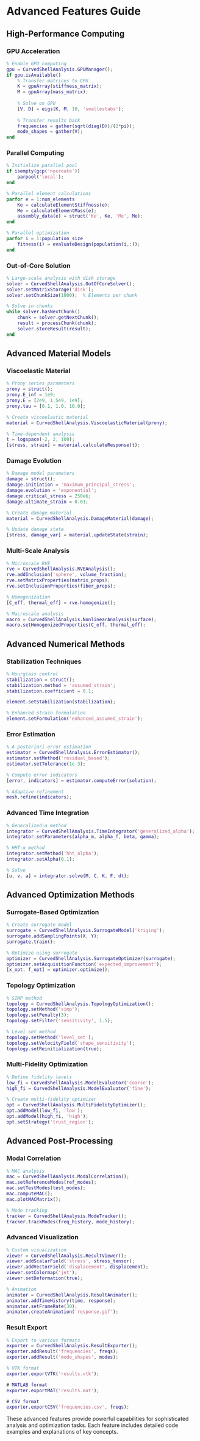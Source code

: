 # Advanced Features Guide

## High-Performance Computing

### GPU Acceleration

```matlab
% Enable GPU computing
gpu = CurvedShellAnalysis.GPUManager();
if gpu.isAvailable()
    % Transfer matrices to GPU
    K = gpuArray(stiffness_matrix);
    M = gpuArray(mass_matrix);
    
    % Solve on GPU
    [V, D] = eigs(K, M, 10, 'smallestabs');
    
    % Transfer results back
    frequencies = gather(sqrt(diag(D))/(2*pi));
    mode_shapes = gather(V);
end
```

### Parallel Computing

```matlab
% Initialize parallel pool
if isempty(gcp('nocreate'))
    parpool('local');
end

% Parallel element calculations
parfor e = 1:num_elements
    Ke = calculateElementStiffness(e);
    Me = calculateElementMass(e);
    assembly_data(e) = struct('Ke', Ke, 'Me', Me);
end

% Parallel optimization
parfor i = 1:population_size
    fitness(i) = evaluateDesign(population(i,:));
end
```

### Out-of-Core Solution

```matlab
% Large-scale analysis with disk storage
solver = CurvedShellAnalysis.OutOfCoreSolver();
solver.setMatrixStorage('disk');
solver.setChunkSize(1000);  % Elements per chunk

% Solve in chunks
while solver.hasNextChunk()
    chunk = solver.getNextChunk();
    result = processChunk(chunk);
    solver.storeResult(result);
end
```

## Advanced Material Models

### Viscoelastic Material

```matlab
% Prony series parameters
prony = struct();
prony.E_inf = 1e9;
prony.E = [2e9, 1.5e9, 1e9];
prony.tau = [0.1, 1.0, 10.0];

% Create viscoelastic material
material = CurvedShellAnalysis.ViscoelasticMaterial(prony);

% Time-dependent analysis
t = logspace(-2, 2, 100);
[stress, strain] = material.calculateResponse(t);
```

### Damage Evolution

```matlab
% Damage model parameters
damage = struct();
damage.initiation = 'maximum_principal_stress';
damage.evolution = 'exponential';
damage.critical_stress = 250e6;
damage.ultimate_strain = 0.01;

% Create damage material
material = CurvedShellAnalysis.DamageMaterial(damage);

% Update damage state
[stress, damage_var] = material.updateState(strain);
```

### Multi-Scale Analysis

```matlab
% Microscale RVE
rve = CurvedShellAnalysis.RVEAnalysis();
rve.addInclusion('sphere', volume_fraction);
rve.setMatrixProperties(matrix_props);
rve.setInclusionProperties(fiber_props);

% Homogenization
[C_eff, thermal_eff] = rve.homogenize();

% Macroscale analysis
macro = CurvedShellAnalysis.NonlinearAnalysis(surface);
macro.setHomogenizedProperties(C_eff, thermal_eff);
```

## Advanced Numerical Methods

### Stabilization Techniques

```matlab
% Hourglass control
stabilization = struct();
stabilization.method = 'assumed_strain';
stabilization.coefficient = 0.1;

element.setStabilization(stabilization);

% Enhanced strain formulation
element.setFormulation('enhanced_assumed_strain');
```

### Error Estimation

```matlab
% A posteriori error estimation
estimator = CurvedShellAnalysis.ErrorEstimator();
estimator.setMethod('residual_based');
estimator.setTolerance(1e-3);

% Compute error indicators
[error, indicators] = estimator.computeError(solution);

% Adaptive refinement
mesh.refine(indicators);
```

### Advanced Time Integration

```matlab
% Generalized-α method
integrator = CurvedShellAnalysis.TimeIntegrator('generalized_alpha');
integrator.setParameters(alpha_m, alpha_f, beta, gamma);

% HHT-α method
integrator.setMethod('hht_alpha');
integrator.setAlpha(0.1);

% Solve
[u, v, a] = integrator.solve(M, C, K, F, dt);
```

## Advanced Optimization Methods

### Surrogate-Based Optimization

```matlab
% Create surrogate model
surrogate = CurvedShellAnalysis.SurrogateModel('kriging');
surrogate.addSamplingPoints(X, Y);
surrogate.train();

% Optimize using surrogate
optimizer = CurvedShellAnalysis.SurrogateOptimizer(surrogate);
optimizer.setAcquisitionFunction('expected_improvement');
[x_opt, f_opt] = optimizer.optimize();
```

### Topology Optimization

```matlab
% SIMP method
topology = CurvedShellAnalysis.TopologyOptimization();
topology.setMethod('simp');
topology.setPenalty(3);
topology.setFilter('sensitivity', 1.5);

% Level set method
topology.setMethod('level_set');
topology.setVelocityField('shape_sensitivity');
topology.setReinitialization(true);
```

### Multi-Fidelity Optimization

```matlab
% Define fidelity levels
low_fi = CurvedShellAnalysis.ModelEvaluator('coarse');
high_fi = CurvedShellAnalysis.ModelEvaluator('fine');

% Create multi-fidelity optimizer
opt = CurvedShellAnalysis.MultiFidelityOptimizer();
opt.addModel(low_fi, 'low');
opt.addModel(high_fi, 'high');
opt.setStrategy('trust_region');
```

## Advanced Post-Processing

### Modal Correlation

```matlab
% MAC analysis
mac = CurvedShellAnalysis.ModalCorrelation();
mac.setReferenceModes(ref_modes);
mac.setTestModes(test_modes);
mac.computeMAC();
mac.plotMACMatrix();

% Mode tracking
tracker = CurvedShellAnalysis.ModeTracker();
tracker.trackModes(freq_history, mode_history);
```

### Advanced Visualization

```matlab
% Custom visualization
viewer = CurvedShellAnalysis.ResultViewer();
viewer.addScalarField('stress', stress_tensor);
viewer.addVectorField('displacement', displacement);
viewer.setColormap('jet');
viewer.setDeformation(true);

% Animation
animator = CurvedShellAnalysis.ResultAnimator();
animator.addTimeHistory(time, response);
animator.setFrameRate(30);
animator.createAnimation('response.gif');
```

### Result Export

```matlab
% Export to various formats
exporter = CurvedShellAnalysis.ResultExporter();
exporter.addResult('frequencies', freqs);
exporter.addResult('mode_shapes', modes);

% VTK format
exporter.exportVTK('results.vtk');

# MATLAB format
exporter.exportMAT('results.mat');

# CSV format
exporter.exportCSV('frequencies.csv', freqs);
```

These advanced features provide powerful capabilities for sophisticated analysis and optimization tasks. Each feature includes detailed code examples and explanations of key concepts.
